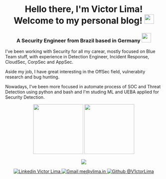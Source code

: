 <h1 align="center">
  Hello there, I'm Victor Lima! Welcome to my personal blog!
  <img src="https://cultofthepartyparrot.com/parrots/hd/laptop_parrot.gif" height="30"/>
</h1>
<h3 align="center">
  A Security Engineer from Brazil based in Germany <img src="https://emojis.slackmojis.com/emojis/images/1628955689/48630/meow_germany.png?1628955689" height="30"/>
</h3>

<p align="center">
</p>

<p>
  I've been working with Security for all my carear, mostly focused on Blue Team stuff, with  experience in Detection Engineer, Incident Response, CloudSec, CorpSec and AppSec.
</p>
<p>
  Aside my job, I have great interesting in the OffSec field, vulnerabity research and bug hunting.
</p>
<p>
  Nowadays, I've been more focused in automate process of SOC and Threat Detection using python and bash and I'm studing ML and UEBA applied for Security Detection.
</p>

<p align="center">
  <img
    src="https://github-readme-stats.vercel.app/api?username=V1ctorLima&theme=dracula&show_icons=true&hide_border=true"
    height="160"
  />
  <img
    src="https://github-readme-stats.vercel.app/api/top-langs/?username=V1ctorLima&hide=html&layout=compact&theme=dracula&hide_border=true"
    height="160"
  />
</p>

<p align="center">
  <a href="https://skillicons.dev">
    <img src="https://skills.thijs.gg/icons?i=py,js,ts,react,nodejs,solidity,graphql,vscode,docker,kubernetes,aws,linux,gitlab&theme=dark" />
  </a>
</p>

<p align="center">
  <a href="https://www.linkedin.com/in/victorlimasec">
    <img alt="Linkedin Victor Lima" src="https://img.shields.io/badge/Victor_Lima-blue?&logo=Linkedin&logoColor=white&style=for-the-badge&link=https://www.linkedin.com/in/victorlimasec/" />
  </a>
  <a href="mailto:me@vlima.in">
    <img alt="Gmail me@vlima.in" src="https://img.shields.io/badge/me@vlima.in-006bed?&logo=Gmail&logoColor=white&style=for-the-badge&link=mailto:me@vlima.in" />
  </a>
  <a href="https://github.com/V1ctorLima">
    <img alt="Github @V1ctorLima" src="https://img.shields.io/github/followers/V1ctorLima?label=follow&style=for-the-badge" />
  </a>
</p>
